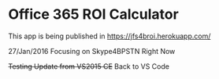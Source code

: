 # Office 365 ROI Calculator

This app is being published in https://jfs4broi.herokuapp.com/

27/Jan/2016   Focusing on Skype4BPSTN Right Now

~~Testing Update from VS2015 CE~~
Back to VS Code